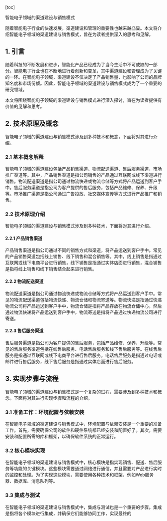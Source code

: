 
[toc]                    
                
                
智能电子领域的渠道建设与销售模式

随着智能电子行业的快速发展，渠道建设和管理的重要性也越来越凸显。本文将介绍智能电子领域的渠道建设与销售模式，旨在为读者提供深入的思考和见解。

## 1. 引言

随着科技的不断发展和进步，智能化产品已经成为了当今生活中不可或缺的一部分。智能电子行业也在不断地进行着创新和变革，其中渠道建设和管理成为了关键的一环。在智能电子领域，渠道建设不仅决定了产品销售量，也影响了公司的品牌知名度和市场份额。因此，智能电子领域的渠道建设与销售模式成为了一个重要的研究领域。

本文将围绕智能电子领域的渠道建设与销售模式进行深入探讨，旨在为读者提供有价值的见解和思考。

## 2. 技术原理及概念

智能电子领域的渠道建设与销售模式涉及到多种技术和概念，下面将对其进行介绍。

### 2.1 基本概念解释

智能电子领域的渠道建设包括产品销售渠道、物流配送渠道、售后服务渠道、市场推广渠道等。其中，产品销售渠道是指公司销售的产品通过互联网或线下渠道进行销售。物流配送渠道是指公司通过物流快递或物流仓储等方式将产品运送到客户手中。售后服务渠道是指公司为客户提供的售后服务，包括产品维修、保养、升级等。市场推广渠道是指公司通过广告投放、社交媒体宣传等方式进行产品推广和销售。

### 2.2 技术原理介绍

智能电子领域的渠道建设与销售模式涉及到多种技术，下面将对其进行介绍。

#### 2.2.1 产品销售渠道

产品销售渠道是指公司通过不同的销售方式和渠道，将产品运送到客户手中。常见的产品销售渠道包括线上销售、线下销售和混合销售等。其中，线上销售是指通过互联网或线下电商平台进行销售，线下销售是指通过实体店面进行销售，混合销售是指将线上销售和线下销售结合起来进行销售。

#### 2.2.2 物流配送渠道

物流配送渠道是指公司通过物流快递或物流仓储等方式将产品运送到客户手中。常见的物流配送渠道包括物流快递、物流仓储和物流寄送等。物流快递是指通过快递物流公司将产品运送到客户手中，物流仓储是指将产品存放在物流仓储中心，然后通过物流快递将产品运送到客户手中，物流寄送是指将产品通过快递物流公司进行寄送。

#### 2.2.3 售后服务渠道

售后服务渠道是指公司为客户提供的售后服务，包括产品维修、保养、升级等。常见的售后服务渠道包括在线售后服务、电话售后服务和线下售后服务等。在线售后服务是指通过互联网或线下电商平台进行售后服务，电话售后服务是指通过电话或邮件进行售后服务，线下售后服务是指通过实体店面进行售后服务。

## 3. 实现步骤与流程

智能电子领域的渠道建设与销售模式是一个复杂的过程，需要涉及到多种技术和概念。下面将对其进行实现步骤和流程的介绍。

### 3.1 准备工作：环境配置与依赖安装

在智能电子领域的渠道建设与销售模式中，环境配置与依赖安装是一个重要的准备工作。首先，需要确保公司的软件和硬件系统都已经安装和配置好了。其次，需要安装和配置所需的库和框架，以确保软件系统的正常运行。

### 3.2 核心模块实现

在智能电子领域的渠道建设与销售模式中，核心模块是指实现销售、配送、售后服务等功能的关键模块。这些模块需要通过网络进行通信，并且需要对产品进行实时的监控和处理。为了实现这些模块，需要使用各种技术和框架，例如Web服务器、数据库、消息队列等。

### 3.3 集成与测试

在智能电子领域的渠道建设与销售模式中，集成与测试也是一个重要的步骤。集成是指将各个模块进行集成，并确保它们能够协同工作，实现最终的

